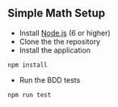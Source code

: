 ## Simple Math Setup

- Install [Node.js](https://nodejs.org) (6 or higher)
- Clone the the repository
- Install the application
```
npm install
```
- Run the BDD tests
```
npm run test
```
